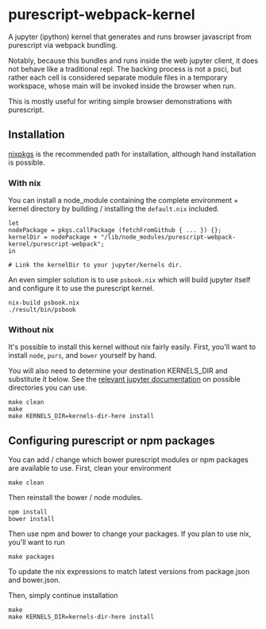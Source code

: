 # purescript-webpack-kernel

A jupyter (ipython) kernel that generates and runs browser javascript from purescript
via webpack bundling.

Notably, because this bundles and runs inside the web jupyter client, it does not behave like
a traditional repl.  The backing process is not a psci, but rather each cell is considered
separate module files in a temporary workspace, whose main will be invoked inside the browser
when run.

This is mostly useful for writing simple browser demonstrations with purescript.

## Installation

[nixpkgs](https://github.com/NixOS/nixpkgs) is the recommended path for installation, although
hand installation is possible.

### With nix

You can install a node_module containing the complete environment + kernel directory by
building / installing the `default.nix` included.

```
let
nodePackage = pkgs.callPackage (fetchFromGithub { ... }) {};
kernelDir = nodePackage + "/lib/node_modules/purescript-webpack-kernel/purescript-webpack";
in

# Link the kernelDir to your jupyter/kernels dir.
```

An even simpler solution is to use `psbook.nix` which will build jupyter itself and configure it
to use the purescript kernel.

```
nix-build psbook.nix
./result/bin/psbook
```

### Without nix

It's possible to install this kernel without nix fairly easily.
First, you'll want to install `node`, `purs`, and `bower` yourself by hand.

You will also need to determine your destination KERNELS_DIR and substitute it below.
See the [relevant jupyter documentation](https://jupyter-client.readthedocs.io/en/stable/kernels.html#kernel-specs) 
on possible directories you can use.

```
make clean
make
make KERNELS_DIR=kernels-dir-here install
```

## Configuring purescript or npm packages

You can add / change which bower purescript modules or npm packages are available to use.
First, clean your environment

```
make clean
```

Then reinstall the bower / node modules.

```
npm install
bower install
```

Then use npm and bower to change your packages.
If you plan to use nix, you'll want to run

```
make packages
```

To update the nix expressions to match latest versions from package.json and bower.json.


Then, simply continue installation

```
make
make KERNELS_DIR=kernels-dir-here install
```
